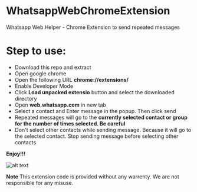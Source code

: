 # WhatsappWebChromeExtension
Whatsapp Web Helper - Chrome Extension to send repeated messages

# Step to use:
* Download this repo and extract
* Open google chrome
* Open the following URL **chrome://extensions/**
* Enable Developer Mode
* Click **Load unpacked extensio** button and select the downloaded directory
* Open **web.whatsapp.com** in new tab
* Select a contact and Enter message in the popup. Then click send
* Repeated messages will go to the **currently selected contact or group for the number of times selected. Be careful**
* Don't select other contacts while sending message. Because it will go to the selected contact. Stop sending message before selecting other contacts

**Enjoy!!!**

![alt text](https://raw.githubusercontent.com/valarpirai/WhatsappWebChromeExtension/master/whatsapp%20web.PNG)


**Note**
This extension code is provided without any warrenty. We are not responsible for any misuse.
